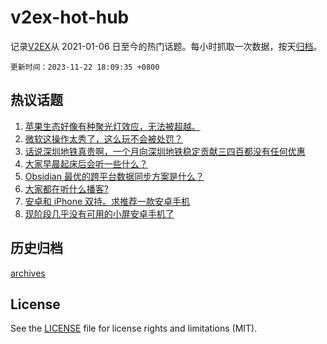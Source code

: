 # v2ex-hot-hub

 记录[V2EX](https://www.v2ex.com/)从 2021-01-06 日至今的热门话题。每小时抓取一次数据，按天[归档](archives)。

`更新时间：2023-11-22 18:09:35 +0800`

## 热议话题

1. [苹果生态好像有种聚光灯效应，无法被超越。](https://www.v2ex.com/t/994045)
1. [微软这操作太秀了，这么玩不会被处罚？](https://www.v2ex.com/t/994031)
1. [话说深圳地铁真贵啊，一个月向深圳地铁稳定贡献三四百都没有任何优惠](https://www.v2ex.com/t/994156)
1. [大家早晨起床后会听一些什么？](https://www.v2ex.com/t/994010)
1. [Obsidian 最优的跨平台数据同步方案是什么？](https://www.v2ex.com/t/994099)
1. [大家都在听什么播客?](https://www.v2ex.com/t/994034)
1. [安卓和 iPhone 双持。求推荐一款安卓手机](https://www.v2ex.com/t/993933)
1. [现阶段几乎没有可用的小屏安卓手机了](https://www.v2ex.com/t/994077)

## 历史归档

[archives](archives)

## License

See the [LICENSE](LICENSE) file for license rights and limitations (MIT).
